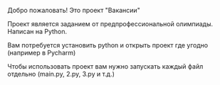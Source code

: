 Добро пожаловать! Это проект "Вакансии" 

Проект является заданием от предпрофессиональной олимпиады. Написан на Python.

Вам потребуется установить python и открыть проект где угодно (например в Pycharm)

Чтобы использовать проект вам нужно запускать каждый файл отдельно (main.py, 2.py, 3.py и т.д.)
